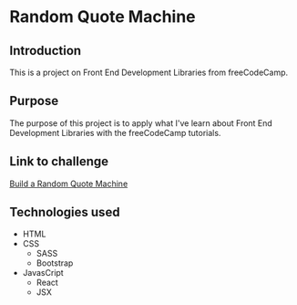 # Random Quote Machine

## Introduction

This is a project on Front End Development Libraries from freeCodeCamp.

## Purpose

The purpose of this project is to apply what I've learn about Front End Development Libraries with the freeCodeCamp tutorials.

## Link to challenge

[Build a Random Quote Machine](https://www.freecodecamp.org/learn/front-end-development-libraries/front-end-development-libraries-projects/build-a-random-quote-machine)

## Technologies used

- HTML
- CSS
  - SASS
  - Bootstrap
- JavasCript
  - React
  - JSX

